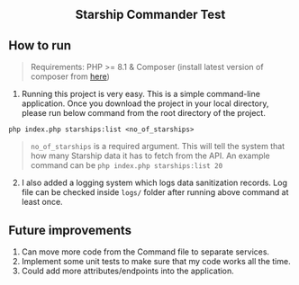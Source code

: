 <h2 align="center">Starship Commander Test</h2>

## How to run

>Requirements: PHP >= 8.1 & Composer (install latest version of composer from [here](https://getcomposer.org/download/))

1. Running this project is very easy. This is a simple command-line application. Once you download the project in your local directory, please run below command from the root directory of the project.
```shell
php index.php starships:list <no_of_starships>
```
> `no_of_starships` is a required argument. This will tell the system that how many Starship data it has to fetch from the API. An example command can be `php index.php starships:list 20`

2. I also added a logging system which logs data sanitization records. Log file can be checked inside `logs/` folder after running above command at least once.

## Future improvements
1. Can move more code from the Command file to separate services.
2. Implement some unit tests to make sure that my code works all the time.
3. Could add more attributes/endpoints into the application.